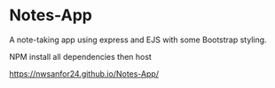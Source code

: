 # Notes-App

A note-taking app using express and EJS with some Bootstrap styling. 

NPM install all dependencies then host

https://nwsanfor24.github.io/Notes-App/
